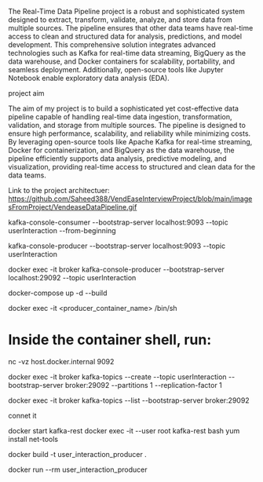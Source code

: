 

The Real-Time Data Pipeline project is a robust and sophisticated system designed to extract, transform, validate, analyze, and store data from multiple sources. The pipeline ensures that other data teams have real-time access to clean and structured data for analysis, predictions, and model development. This comprehensive solution integrates advanced technologies such as Kafka for real-time data streaming, BigQuery as the data warehouse, and Docker containers for scalability, portability, and seamless deployment. Additionally, open-source tools like Jupyter Notebook enable exploratory data analysis (EDA).

project aim

The aim of my project is to build a sophisticated yet cost-effective data pipeline capable of handling real-time data ingestion, transformation, validation, and storage from multiple sources. The pipeline is designed to ensure high performance, scalability, and reliability while minimizing costs. By leveraging open-source tools like Apache Kafka for real-time streaming, Docker for containerization, and BigQuery as the data warehouse, the pipeline efficiently supports data analysis, predictive modeling, and visualization, providing real-time access to structured and clean data for the data teams.


Link to the project architectuer:
https://github.com/Saheed388/VendEaseInterviewProject/blob/main/imagesFromProject/VendeaseDataPipeline.gif




































kafka-console-consumer --bootstrap-server localhost:9093 --topic userInteraction --from-beginning


kafka-console-producer --bootstrap-server localhost:9093 --topic userInteraction

docker exec -it broker kafka-console-producer --bootstrap-server localhost:29092 --topic userInteraction


docker-compose up -d --build


docker exec -it <producer_container_name> /bin/sh
# Inside the container shell, run:
nc -vz host.docker.internal 9092


 docker exec -it broker kafka-topics --create   --topic userInteraction   --bootstrap-server broker:29092   --partitions 1   --replication-factor 1

 docker exec -it broker kafka-topics --list   --bootstrap-server broker:29092

 connet it
 
 docker start kafka-rest
docker exec -it --user root kafka-rest bash
 yum install net-tools


docker build -t user_interaction_producer .

docker run --rm user_interaction_producer
